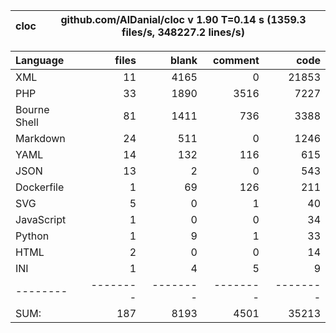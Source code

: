 
cloc|github.com/AlDanial/cloc v 1.90  T=0.14 s (1359.3 files/s, 348227.2 lines/s)
--- | ---

Language|files|blank|comment|code
:-------|-------:|-------:|-------:|-------:
XML|11|4165|0|21853
PHP|33|1890|3516|7227
Bourne Shell|81|1411|736|3388
Markdown|24|511|0|1246
YAML|14|132|116|615
JSON|13|2|0|543
Dockerfile|1|69|126|211
SVG|5|0|1|40
JavaScript|1|0|0|34
Python|1|9|1|33
HTML|2|0|0|14
INI|1|4|5|9
--------|--------|--------|--------|--------
SUM:|187|8193|4501|35213
